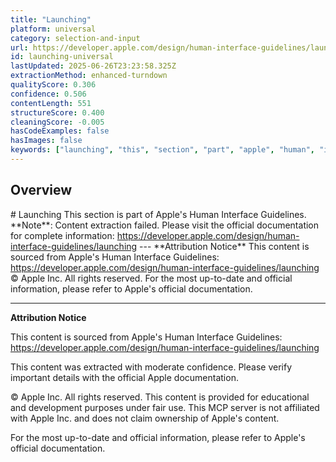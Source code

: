 ```yaml
---
title: "Launching"
platform: universal
category: selection-and-input
url: https://developer.apple.com/design/human-interface-guidelines/launching
id: launching-universal
lastUpdated: 2025-06-26T23:23:58.325Z
extractionMethod: enhanced-turndown
qualityScore: 0.306
confidence: 0.506
contentLength: 551
structureScore: 0.400
cleaningScore: -0.005
hasCodeExamples: false
hasImages: false
keywords: ["launching", "this", "section", "part", "apple", "human", "interface", "guidelines", "note", "content"]
---
```

## Overview

\# Launching This section is part of Apple's Human Interface Guidelines. \*\*Note\*\*: Content extraction failed. Please visit the official documentation for complete information: https://developer.apple.com/design/human-interface-guidelines/launching --- \*\*Attribution Notice\*\* This content is sourced from Apple's Human Interface Guidelines: https://developer.apple.com/design/human-interface-guidelines/launching © Apple Inc. All rights reserved. For the most up-to-date and official information, please refer to Apple's official documentation.

---

**Attribution Notice**

This content is sourced from Apple's Human Interface Guidelines: https://developer.apple.com/design/human-interface-guidelines/launching

This content was extracted with moderate confidence. Please verify important details with the official Apple documentation.

© Apple Inc. All rights reserved. This content is provided for educational and development purposes under fair use. This MCP server is not affiliated with Apple Inc. and does not claim ownership of Apple's content.

For the most up-to-date and official information, please refer to Apple's official documentation.
